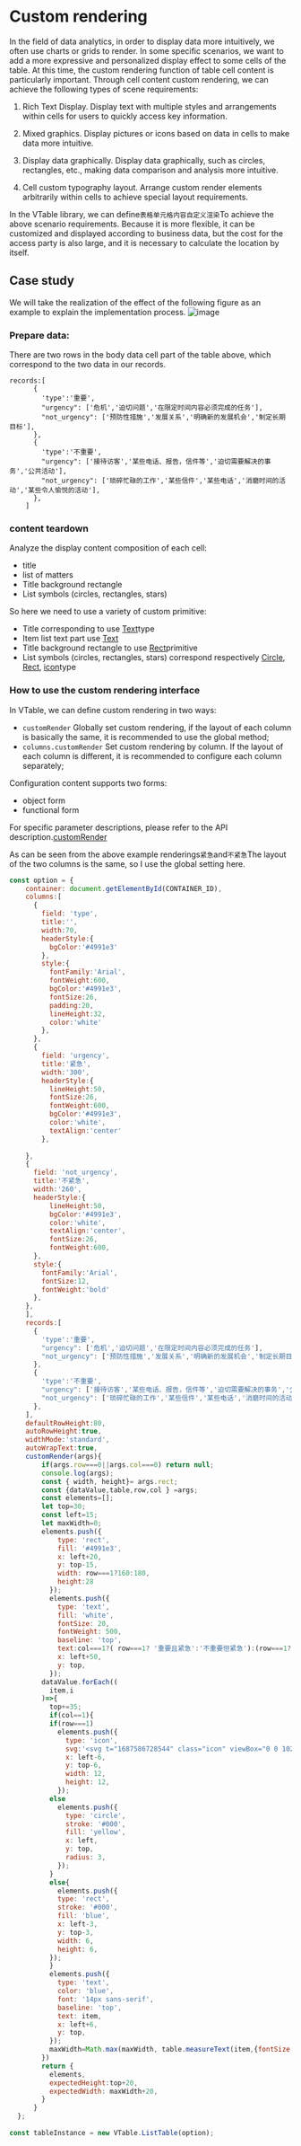 # Custom rendering

In the field of data analytics, in order to display data more intuitively, we often use charts or grids to render. In some specific scenarios, we want to add a more expressive and personalized display effect to some cells of the table. At this time, the custom rendering function of table cell content is particularly important. Through cell content custom rendering, we can achieve the following types of scene requirements:

1.  Rich Text Display. Display text with multiple styles and arrangements within cells for users to quickly access key information.

2.  Mixed graphics. Display pictures or icons based on data in cells to make data more intuitive.

3.  Display data graphically. Display data graphically, such as circles, rectangles, etc., making data comparison and analysis more intuitive.

4.  Cell custom typography layout. Arrange custom render elements arbitrarily within cells to achieve special layout requirements.

In the VTable library, we can define`表格单元格内容自定义渲染`To achieve the above scenario requirements. Because it is more flexible, it can be customized and displayed according to business data, but the cost for the access party is also large, and it is necessary to calculate the location by itself.

## Case study

We will take the realization of the effect of the following figure as an example to explain the implementation process.
![image](https://lf9-dp-fe-cms-tos.byteorg.com/obj/bit-cloud/364e85f0a2e6efbc39057a002.png)

### Prepare data:

There are two rows in the body data cell part of the table above, which correspond to the two data in our records.

    records:[
          {
            'type':'重要',
            "urgency": ['危机','迫切问题','在限定时间内容必须完成的任务'],
            "not_urgency": ['预防性措施','发展关系','明确新的发展机会','制定长期目标'],
          },
          {
            'type':'不重要',
            "urgency": ['接待访客','某些电话、报告，信件等','迫切需要解决的事务','公共活动'],
            "not_urgency": ['琐碎忙碌的工作','某些信件','某些电话','消磨时间的活动','某些令人愉悦的活动'],
          },
        ]

### content teardown

Analyze the display content composition of each cell:

*   title
*   list of matters
*   Title background rectangle
*   List symbols (circles, rectangles, stars)

So here we need to use a variety of custom primitive:

*   Title corresponding to use [Text](../../options/ListTable#customRender.elements.text.type)type
*   Item list text part use [Text](../../options/ListTable#customRender.elements.text.type)
*   Title background rectangle to use [Rect](../../options/ListTable#customRender.elements.rect.type)primitive
*   List symbols (circles, rectangles, stars) correspond respectively [Circle](../../options/ListTable#customRender.elements.circle.type), [Rect](../../options/ListTable#customRender.elements.rect.type), [icon](../../options/ListTable#customRender.elements.icon.type)type

### How to use the custom rendering interface

In VTable, we can define custom rendering in two ways:

*   `customRender` Globally set custom rendering, if the layout of each column is basically the same, it is recommended to use the global method;
*   `columns.customRender` Set custom rendering by column. If the layout of each column is different, it is recommended to configure each column separately;

Configuration content supports two forms:

*   object form
*   functional form

For specific parameter descriptions, please refer to the API description.[customRender](http://10.3.213.155:3011/zh/option.html#ListTable.customRender)

As can be seen from the above example renderings`紧急`and`不紧急`The layout of the two columns is the same, so I use the global setting here.

```javascript livedemo
const option = {
    container: document.getElementById(CONTAINER_ID),
    columns:[
      {
        field: 'type',
        title:'',
        width:70,
        headerStyle:{
          bgColor:'#4991e3'
        },
        style:{
          fontFamily:'Arial',
          fontWeight:600,
          bgColor:'#4991e3',
          fontSize:26,
          padding:20,
          lineHeight:32,
          color:'white'
        },
      }, 
      {
        field: 'urgency',
        title:'紧急',
        width:'300',
        headerStyle:{
          lineHeight:50,
          fontSize:26,
          fontWeight:600,
          bgColor:'#4991e3',
          color:'white',
          textAlign:'center'
        },
      
    },
    {
      field: 'not_urgency',
      title:'不紧急',
      width:'260',
      headerStyle:{
          lineHeight:50,
          bgColor:'#4991e3',
          color:'white',
          textAlign:'center',
          fontSize:26,
          fontWeight:600,
      },
      style:{
        fontFamily:'Arial',
        fontSize:12,
        fontWeight:'bold'
      },
    }, 
    ],
    records:[
      {
        'type':'重要',
        "urgency": ['危机','迫切问题','在限定时间内容必须完成的任务'],
        "not_urgency": ['预防性措施','发展关系','明确新的发展机会','制定长期目标'],
      },
      {
        'type':'不重要',
        "urgency": ['接待访客','某些电话、报告，信件等','迫切需要解决的事务','公共活动'],
        "not_urgency": ['琐碎忙碌的工作','某些信件','某些电话','消磨时间的活动','某些令人愉悦的活动'],
      },
    ],
    defaultRowHeight:80,
    autoRowHeight:true,
    widthMode:'standard',
    autoWrapText:true,
    customRender(args){
        if(args.row===0||args.col===0) return null;
        console.log(args);
        const { width, height}= args.rect;
        const {dataValue,table,row,col } =args;
        const elements=[];
        let top=30;
        const left=15;
        let maxWidth=0;
        elements.push({
            type: 'rect',
            fill: '#4991e3',
            x: left+20,
            y: top-15,
            width: row===1?160:180,
            height:28
          });
          elements.push({
            type: 'text',
            fill: 'white',
            fontSize: 20,
            fontWeight: 500, 
            baseline: 'top',
            text:col===1?( row===1? '重要且紧急':'不重要但紧急'):(row===1? '重要不紧急':'不重要不紧急'),
            x: left+50,
            y: top,
          });
        dataValue.forEach((
          item,i
        )=>{
          top+=35;
          if(col==1){
          if(row===1)
            elements.push({
              type: 'icon',
              svg:'<svg t="1687586728544" class="icon" viewBox="0 0 1024 1024" version="1.1" xmlns="http://www.w3.org/2000/svg" p-id="1480" width="200" height="200"><path d="M576.4 203.3c46.7 90.9 118.6 145.5 215.7 163.9 97.1 18.4 111.5 64.9 43.3 139.5s-95.6 162.9-82.3 265.2c13.2 102.3-24.6 131-113.4 86.2s-177.7-44.8-266.6 0-126.6 16-113.4-86.2c13.2-102.3-14.2-190.7-82.4-265.2-68.2-74.6-53.7-121.1 43.3-139.5 97.1-18.4 169-73 215.7-163.9 46.6-90.9 93.4-90.9 140.1 0z" fill="#733FF1" p-id="1481"></path></svg>',
              x: left-6,
              y: top-6,
              width: 12,
              height: 12,
            });
          else
            elements.push({
              type: 'circle',
              stroke: '#000',
              fill: 'yellow',
              x: left,
              y: top,
              radius: 3,
            });
          }
          else{
            elements.push({
            type: 'rect',
            stroke: '#000',
            fill: 'blue',
            x: left-3,
            y: top-3,
            width: 6,
            height: 6,
          });
          }
          elements.push({
            type: 'text',
            color: 'blue',
            font: '14px sans-serif',
            baseline: 'top',
            text: item,
            x: left+6,
            y: top,
          });
          maxWidth=Math.max(maxWidth, table.measureText(item,{fontSize:"15",}).width);
        })
        return {
          elements,
          expectedHeight:top+20,
          expectedWidth: maxWidth+20,
        }
      }
  };
  
const tableInstance = new VTable.ListTable(option);
```
